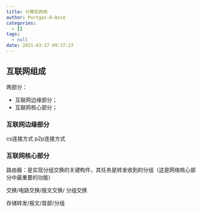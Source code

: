 ```yaml
---
title: 计算机网络
author: Portgas·D·Asce
categories:
  - []
tags:
  - null
date: 2021-03-27 09:37:27
---
```


<!--more-->

## 互联网组成
两部分：
- 互联网边缘部分；
- 互联网核心部分；

### 互联网边缘部分
cs连接方式
p2p连接方式

### 互联网核心部分
路由器：是实现分组交换的关键构件，其任务是转发收到的分组（这是网络核心部分中最重要的功能）

交换/电路交换/报文交换/ 分组交换

存储转发/报文/首部/分组